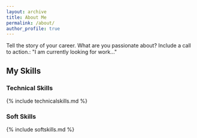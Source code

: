 ```yaml
---
layout: archive
title: About Me
permalink: /about/
author_profile: true
---
```

Tell the story of your career.
What are you passionate about?
Include a call to action.: "I am currently looking for work..."

## My Skills
### Technical Skills

{% include technicalskills.md %}

### Soft Skills

{% include softskills.md %}
